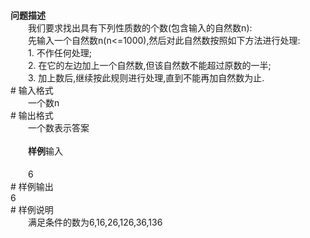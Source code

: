 <div id="pcont1" style="margin-top:20px; display:block;">
<div class="pdcont"><b>问题描述</b><br/>
　　我们要求找出具有下列性质数的个数(包含输入的自然数n):<br/>
　　先输入一个自然数n(n&lt;=1000),然后对此自然数按照如下方法进行处理:<br/>
　　1.           不作任何处理;<br/>
　　2.           在它的左边加上一个自然数,但该自然数不能超过原数的一半;<br/>
　　3.           加上数后,继续按此规则进行处理,直到不能再加自然数为止.</div>
# 输入格式

<div class="pdcont">　　一个数n</div>
# 输出格式

<div class="pdcont">　　一个数表示答案<br/>
<br/>
　　<b>样例</b>输入<br/>
<br/>
　　6</div>
# 样例输出

<div class="pddata">6</div>
# 样例说明

<div class="pdcont">　　满足条件的数为6,16,26,126,36,136</div>

</div>